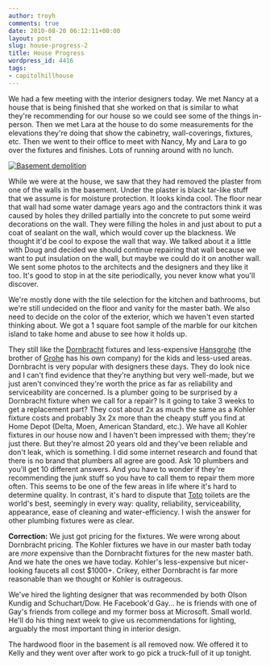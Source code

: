 ```yaml
---
author: troyh
comments: true
date: 2010-08-20 06:12:11+00:00
layout: post
slug: house-progress-2
title: House Progress
wordpress_id: 4416
tags:
- capitolhillhouse
---
```


We had a few meeting with the interior designers today. We met Nancy at a house that is being finished that she worked on that is similar to what they're recommending for our house so we could see some of the things in-person. Then we met Lara at the house to do some measurements for the elevations they're doing that show the cabinetry, wall-coverings, fixtures, etc. Then we went to their office to meet with Nancy, My and Lara to go over the fixtures and finishes. Lots of running around with no lunch.

[![Basement demolition](http://farm5.static.flickr.com/4098/4909056828_a214631ef7.jpg)](http://www.flickr.com/photos/troyh/4909056828/)

<!-- more -->

While we were at the house, we saw that they had removed the plaster from one of the walls in the basement. Under the plaster is black tar-like stuff that we assume is for moisture protection. It looks kinda cool. The floor near that wall had some water damage years ago and the contractors think it was caused by holes they drilled partially into the concrete to put some weird decorations on the wall. They were filling the holes in and just about to put a coat of sealant on the wall, which would cover up the blackness. We thought it'd be cool to expose the wall that way. We talked about it a little with Doug and decided we should continue repairing that wall because we want to put insulation on the wall, but maybe we could do it on another wall. We sent some photos to the architects and the designers and they like it too. It's good to stop in at the site periodically, you never know what you'll discover.

We're mostly done with the tile selection for the kitchen and bathrooms, but we're still undecided on the floor and vanity for the master bath. We also need to decide on the color of the exterior, which we haven't even started thinking about. We got a 1 square foot sample of the marble for our kitchen island to take home and abuse to see how it holds up.

They still like the [Dornbracht](http://www.dornbracht.com/en/) fixtures and less-expensive [Hansgrohe](http://www.hansgrohe-usa.com/us_en/index.htm) (the brother of [Grohe](http://www.groheamerica.com/) has his own company) for the kids and less-used areas. Dornbracht is very popular with designers these days. They do look nice and I can't find evidence that they're anything but very well-made, but we just aren't convinced they're worth the price as far as reliability and serviceability are concerned. Is a plumber going to be surprised by a Dornbracht fixture when we call for a repair? Is it going to take 3 weeks to get a replacement part? They cost about 2x as much the same as a Kohler fixture costs and probably 3x 2x more than the cheapy stuff you find at Home Depot (Delta, Moen, American Standard, etc.). We have all Kohler fixtures in our house now and I haven't been impressed with them; they're just there. But they're almost 20 years old and they've been reliable and don't leak, which is something. I did some internet research and found that there is no brand that plumbers all agree are good. Ask 10 plumbers and you'll get 10 different answers. And you have to wonder if they're recommending the junk stuff so you have to call them to repair them more often. This seems to be one of the few areas in life where it's hard to determine quality. In contrast, it's hard to dispute that [Toto](http://www.totousa.com/) toilets are the world's best, seemingly in every way: quality, reliability, serviceability, appearance, ease of cleaning and water-efficiency. I wish the answer for other plumbing fixtures were as clear.

**Correction:** We just got pricing for the fixtures. We were wrong about Dornbracht pricing. The Kohler fixtures we have in our master bath today are _more_ expensive than the Dornbracht fixtures for the new master bath. And we hate the ones we have today. Kohler's less-expensive but nicer-looking faucets all cost $1000+. Crikey, either Dornbracht is far more reasonable than we thought or Kohler is outrageous.

We've hired the lighting designer that was recommended by both Olson Kundig and Schuchart/Dow. He Facebook'd Gay... he is friends with one of Gay's friends from college and my former boss at Microsoft. Small world. He'll do his thing next week to give us recommendations for lighting, arguably the most important thing in interior design.

The hardwood floor in the basement is all removed now. We offered it to Kelly and they went over after work to go pick a truck-full of it up tonight.
